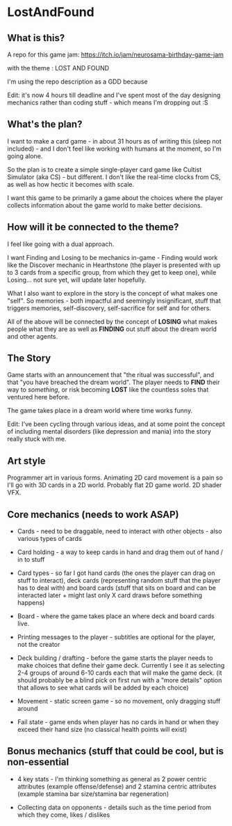 # LostAndFound

## What is this?
A repo for this game jam: https://itch.io/jam/neurosama-birthday-game-jam

with the theme : LOST AND FOUND

I'm using the repo description as a GDD because

Edit: it's now 4 hours till deadline and I've spent most of the day designing mechanics rather than coding stuff - which means I'm dropping out :S

## What's the plan?

I want to make a card game - in about 31 hours as of writing this (sleep not included) - and I don't feel like working with humans at the moment, so I'm going alone.

So the plan is to create a simple single-player card game like Cultist Simulator (aka CS) - but different. I don't like the real-time clocks from CS, as well as how hectic it becomes with scale.

I want this game to be primarily a game about the choices where the player collects information about the game world to make better decisions.

## How will it be connected to the theme?

I feel like going with a dual approach.

I want Finding and Losing to be mechanics in-game - Finding would work like the Discover mechanic in Hearthstone (the player is presented with up to 3 cards from a specific group, from which they get to keep one), while Losing... not sure yet, will update later hopefully.

What I also want to explore in the story is the concept of what makes one "self". So memories - both impactful and seemingly insignificant, stuff that triggers memories, self-discovery, self-sacrifice for self and for others.

All of the above will be connected by the concept of **LOSING** what makes people what they are as well as **FINDING** out stuff about the dream world and other agents.

## The Story

Game starts with an announcement that "the ritual was successful", and that "you have breached the dream world". The player needs to **FIND** their way to *something*, or risk becoming **LOST** like the countless soles that ventured here before.

The game takes place in a dream world where time works funny. 

Edit: I've been cycling through various ideas, and at some point the concept of including mental disorders (like depression and mania) into the story really stuck with me.

## Art style

Programmer art in various forms. Animating 2D card movement is a pain so I'll go with 3D cards in a 2D world. Probably flat 2D game world. 2D shader VFX.

## Core mechanics (needs to work ASAP)

- Cards - need to be draggable, need to interact with other objects - also various types of cards

- Card holding - a way to keep cards in hand and drag them out of hand / in to stuff

- Card types - so far I got hand cards (the ones the player can drag on stuff to interact), deck cards (representing random stuff that the player has to deal with) and board cards (stuff that sits on board and can be interacted later + might last only X card draws before something happens)

- Board - where the game takes place an where deck and board cards live.

- Printing messages to the player - subtitles are optional for the player, not the creator

- Deck building / drafting - before the game starts the player needs to make choices that define their game deck. Currently I see it as selecting 2-4 groups of around 6-10 cards each that will make the game deck. (it should probably be a blind pick on first run with a "more details" option that allows to see what cards will be added by each choice)

- Movement - static screen game - so no movement, only dragging stuff around

- Fail state - game ends when player has no cards in hand or when they exceed their hand size (no classical health points will exist)

## Bonus mechanics (stuff that could be cool, but is non-essential

- 4 key stats - I'm thinking something as general as 2 power centric attributes (example offense/defense) and 2 stamina centric attributes (example stamina bar size/stamina bar regeneration)

- Collecting data on opponents - details such as the time period from which they come, likes / dislikes
